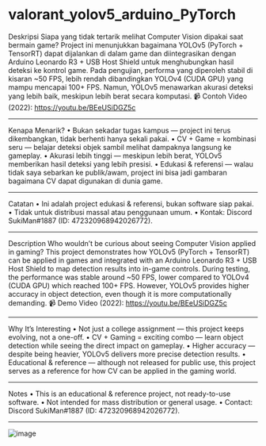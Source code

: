 # valorant_yolov5_arduino_PyTorch
Deskripsi
Siapa yang tidak tertarik melihat Computer Vision dipakai saat bermain game?
Project ini menunjukkan bagaimana YOLOv5 (PyTorch + TensorRT) dapat dijalankan di dalam game dan diintegrasikan dengan Arduino Leonardo R3 + USB Host Shield untuk menghubungkan hasil deteksi ke kontrol game.
Pada pengujian, performa yang diperoleh stabil di kisaran ~50 FPS, lebih rendah dibandingkan YOLOv4 (CUDA GPU) yang mampu mencapai 100+ FPS. Namun, YOLOv5 menawarkan akurasi deteksi yang lebih baik, meskipun lebih berat secara komputasi.
📹 Contoh Video (2022): https://youtu.be/BEeUSiDGZ5c
________________________________________
Kenapa Menarik?
•	Bukan sekadar tugas kampus — project ini terus dikembangkan, tidak berhenti hanya sekali pakai.
•	CV + Game = kombinasi seru — belajar deteksi objek sambil melihat dampaknya langsung ke gameplay.
•	Akurasi lebih tinggi — meskipun lebih berat, YOLOv5 memberikan hasil deteksi yang lebih presisi.
•	Edukasi & referensi — walau tidak saya sebarkan ke publik/awam, project ini bisa jadi gambaran bagaimana CV dapat digunakan di dunia game.
________________________________________
Catatan
•	Ini adalah project edukasi & referensi, bukan software siap pakai.
•	Tidak untuk distribusi massal atau penggunaan umum.
•	Kontak: Discord SukiMan#1887 (ID: 472320968942026772).
________________________________________
Description
Who wouldn’t be curious about seeing Computer Vision applied in gaming?
This project demonstrates how YOLOv5 (PyTorch + TensorRT) can be applied in games and integrated with an Arduino Leonardo R3 + USB Host Shield to map detection results into in-game controls.
During testing, the performance was stable around ~50 FPS, lower compared to YOLOv4 (CUDA GPU) which reached 100+ FPS. However, YOLOv5 provides higher accuracy in object detection, even though it is more computationally demanding.
📹 Demo Video (2022): https://youtu.be/BEeUSiDGZ5c
________________________________________
Why It’s Interesting
•	Not just a college assignment — this project keeps evolving, not a one-off.
•	CV + Gaming = exciting combo — learn object detection while seeing the direct impact on gameplay.
•	Higher accuracy — despite being heavier, YOLOv5 delivers more precise detection results.
•	Educational & reference — although not released for public use, this project serves as a reference for how CV can be applied in the gaming world.
________________________________________
Notes
•	This is an educational & reference project, not ready-to-use software.
•	Not intended for mass distribution or general usage.
•	Contact: Discord SukiMan#1887 (ID: 472320968942026772).
________________________________________


![image](https://github.com/vandot5647/valorant_yolov5_arduino_PyTorch/assets/95358566/eaac7f14-da7f-4d1f-9cad-312c9c6a55b7)



